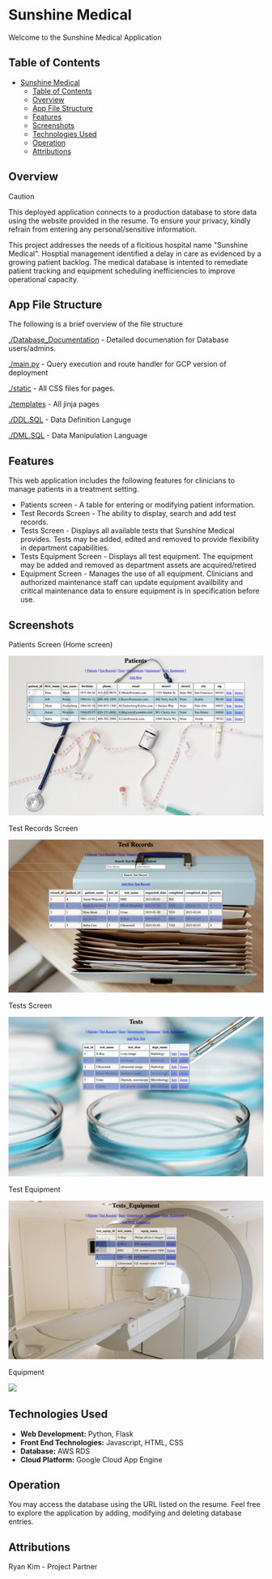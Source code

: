 # Sunshine Medical

Welcome to the Sunshine Medical Application

## Table of Contents
- [Sunshine Medical](#sunshine-medical)
  - [Table of Contents](#table-of-contents)
  - [Overview](#overview)
  - [App File Structure](#app-file-structure)
  - [Features](#features)
  - [Screenshots](#screenshots)
  - [Technologies Used](#technologies-used)
  - [Operation](#operation)
  - [Attributions](#attributions)
## Overview
> [!CAUTION]
This deployed application connects to a production database to store data using the website provided in the resume. To ensure your privacy, kindly refrain from entering any  personal/sensitive information.


This project addresses the needs of a ficitious hospital name "Sunshine Medical". Hosptial management identified a delay in care as evidenced by a growing patient backlog. The medical database is intented to remediate patient tracking and equipment scheduling inefficiencies to improve operational capacity.

## App File Structure
The following is a brief overview of the file structure

[./Database_Documentation](https://github.com/voyagerfan/Sunshine-Medical/blob/main/Database_Documenation.pdf) - Detailed documenation for Database users/admins.

[./main.py](https://github.com/voyagerfan/Sunshine-Medical/blob/main/main.py) - Query execution and route handler for GCP version of deployment

[./static](https://github.com/voyagerfan/Sunshine-Medical/tree/main/static) - All CSS files for pages.

[./templates](https://github.com/voyagerfan/Sunshine-Medical/tree/main/templates) - All jinja pages

[./DDL.SQL](https://github.com/voyagerfan/Sunshine-Medical/blob/main/DDL.SQL) - Data Definition Languge

[./DML.SQL](https://github.com/voyagerfan/Sunshine-Medical/blob/main/DML.SQL) - Data Manipulation Language

## Features

This web application includes the following features for clinicians to manage patients in a treatment setting. 
* Patients screen - A table for entering or modifying patient information.
* Test Records Screen - The ability to display, search and add test records.
* Tests Screen - Displays all available tests that Sunshine Medical provides. Tests may be added, edited and removed to provide flexibility in department capabilities.
* Tests Equipment Screen - Displays all test equipment. The equipment may be added and removed as department assets are acquired/retired
* Equipment Screen - Manages the use of all equipment. Clinicians and authorized maintenance staff can update equipment availbility and critical maintenance data to ensure equipment is in specification before use.

## Screenshots

Patients Screen (Home screen)

![](./screenshots/patients.png)

Test Records Screen

![](./screenshots/test_records.png)

Tests Screen

![](./screenshots/tests.png)

Test Equipment

![](./screenshots/test_equipment.png)

Equipment

![](./screenshots/equipment.png)


## Technologies Used

- **Web Development:** Python, Flask 
- **Front End Technologies:** Javascript, HTML, CSS
- **Database:** AWS RDS
- **Cloud Platform:** Google Cloud App Engine


## Operation

You may access the database using the URL listed on the resume. Feel free to explore the application by adding, modifying and deleting database entries. 

## Attributions
Ryan Kim - Project Partner








